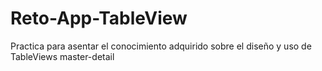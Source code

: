 # Reto-App-TableView
Practica para asentar el conocimiento adquirido sobre el diseño y uso de TableViews master-detail

